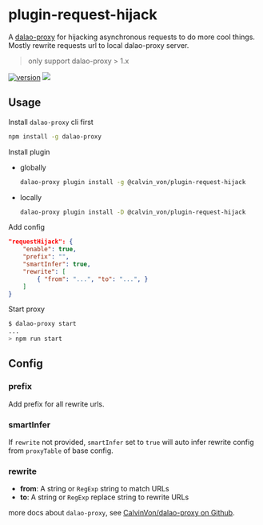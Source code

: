 # plugin-request-hijack

A [dalao-proxy](https://github.com/CalvinVon/dalao-proxy) for hijacking asynchronous requests to do more cool things. Mostly rewrite requests url to local dalao-proxy server.

> only support dalao-proxy > 1.x

[![version](https://img.shields.io/npm/v/@calvin_von/plugin-request-hijack.svg)](https://www.npmjs.com/package/@calvin_von/plugin-request-hijack)
[![](https://img.shields.io/npm/dt/@calvin_von/plugin-request-hijack.svg)](https://github.com/CalvinVon/dalao-proxy/tree/master/packages/@calvin_von/plugin-request-hijack)

## Usage

Install `dalao-proxy` cli first

```bash
npm install -g dalao-proxy
```

Install plugin

- globally

  ```bash
  dalao-proxy plugin install -g @calvin_von/plugin-request-hijack
  ```

- locally

  ```bash
  dalao-proxy plugin install -D @calvin_von/plugin-request-hijack
  ```

Add config

```json
"requestHijack": {
    "enable": true,
    "prefix": "",
    "smartInfer": true,
    "rewrite": [
        { "from": "...", "to": "...", }
    ]
}
```

Start proxy

```bash
$ dalao-proxy start
...
> npm run start
```

## Config

### prefix

Add prefix for all rewrite urls.

### smartInfer

If `rewrite` not provided, `smartInfer` set to `true` will auto infer rewrite config from `proxyTable` of base config.

### rewrite

- **from**: A string or `RegExp` string to match URLs
- **to**: A string or `RegExp` replace string to rewrite URLs


more docs about `dalao-proxy`, see [CalvinVon/dalao-proxy on Github](https://github.com/CalvinVon/dalao-proxy).
